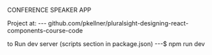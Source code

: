 CONFERENCE SPEAKER APP

Project at:
--- github.com/pkellner/pluralsight-designing-react-components-course-code

to Run dev server (scripts section in package.json)
---$ npm run dev
